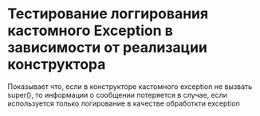 # Тестирование логгирования кастомного Exception в зависимости от реализации конструктора
Показывает что, если в конструкторе кастомного exception не вызвать super(), то информации о сообщении потеряется в случае, если используется только логирование в качестве обработкти exception

